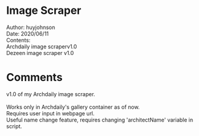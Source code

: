 # Image Scraper 
Author: huyjohnson\
Date: 2020/06/11\
Contents:\
Archdaily image scraperv1.0\
Dezeen image scraper v1.0

# Comments
v1.0 of my Archdaily image scraper. \
\
Works only in Archdaily's gallery container as of now. \
Requires user input in webpage url. \
Useful name change feature, requires changing 'architectName' variable in script.
